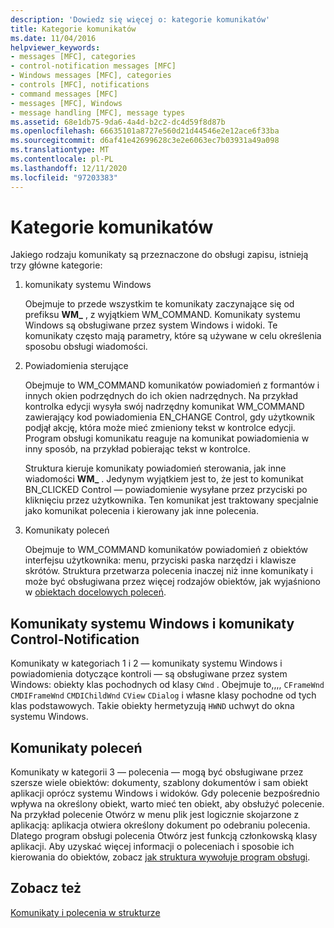 ```yaml
---
description: 'Dowiedz się więcej o: kategorie komunikatów'
title: Kategorie komunikatów
ms.date: 11/04/2016
helpviewer_keywords:
- messages [MFC], categories
- control-notification messages [MFC]
- Windows messages [MFC], categories
- controls [MFC], notifications
- command messages [MFC]
- messages [MFC], Windows
- message handling [MFC], message types
ms.assetid: 68e1db75-9da6-4a4d-b2c2-dc4d59f8d87b
ms.openlocfilehash: 66635101a8727e560d21d44546e2e12ace6f33ba
ms.sourcegitcommit: d6af41e42699628c3e2e6063ec7b03931a49a098
ms.translationtype: MT
ms.contentlocale: pl-PL
ms.lasthandoff: 12/11/2020
ms.locfileid: "97203383"
---
```

# <a name="message-categories"></a>Kategorie komunikatów

Jakiego rodzaju komunikaty są przeznaczone do obsługi zapisu, istnieją trzy główne kategorie:

1. komunikaty systemu Windows

   Obejmuje to przede wszystkim te komunikaty zaczynające się od prefiksu **WM_** , z wyjątkiem WM_COMMAND. Komunikaty systemu Windows są obsługiwane przez system Windows i widoki. Te komunikaty często mają parametry, które są używane w celu określenia sposobu obsługi wiadomości.

1. Powiadomienia sterujące

   Obejmuje to WM_COMMAND komunikatów powiadomień z formantów i innych okien podrzędnych do ich okien nadrzędnych. Na przykład kontrolka edycji wysyła swój nadrzędny komunikat WM_COMMAND zawierający kod powiadomienia EN_CHANGE Control, gdy użytkownik podjął akcję, która może mieć zmieniony tekst w kontrolce edycji. Program obsługi komunikatu reaguje na komunikat powiadomienia w inny sposób, na przykład pobierając tekst w kontrolce.

   Struktura kieruje komunikaty powiadomień sterowania, jak inne wiadomości **WM_** . Jedynym wyjątkiem jest to, że jest to komunikat BN_CLICKED Control — powiadomienie wysyłane przez przyciski po kliknięciu przez użytkownika. Ten komunikat jest traktowany specjalnie jako komunikat polecenia i kierowany jak inne polecenia.

1. Komunikaty poleceń

   Obejmuje to WM_COMMAND komunikatów powiadomień z obiektów interfejsu użytkownika: menu, przyciski paska narzędzi i klawisze skrótów. Struktura przetwarza polecenia inaczej niż inne komunikaty i może być obsługiwana przez więcej rodzajów obiektów, jak wyjaśniono w [obiektach docelowych poleceń](command-targets.md).

## <a name="windows-messages-and-control-notification-messages"></a><a name="_core_windows_messages_and_control.2d.notification_messages"></a> Komunikaty systemu Windows i komunikaty Control-Notification

Komunikaty w kategoriach 1 i 2 — komunikaty systemu Windows i powiadomienia dotyczące kontroli — są obsługiwane przez system Windows: obiekty klas pochodnych od klasy `CWnd` . Obejmuje to,,,, `CFrameWnd` `CMDIFrameWnd` `CMDIChildWnd` `CView` `CDialog` i własne klasy pochodne od tych klas podstawowych. Takie obiekty hermetyzują `HWND` uchwyt do okna systemu Windows.

## <a name="command-messages"></a><a name="_core_command_messages"></a> Komunikaty poleceń

Komunikaty w kategorii 3 — polecenia — mogą być obsługiwane przez szersze wiele obiektów: dokumenty, szablony dokumentów i sam obiekt aplikacji oprócz systemu Windows i widoków. Gdy polecenie bezpośrednio wpływa na określony obiekt, warto mieć ten obiekt, aby obsłużyć polecenie. Na przykład polecenie Otwórz w menu plik jest logicznie skojarzone z aplikacją: aplikacja otwiera określony dokument po odebraniu polecenia. Dlatego program obsługi polecenia Otwórz jest funkcją członkowską klasy aplikacji. Aby uzyskać więcej informacji o poleceniach i sposobie ich kierowania do obiektów, zobacz [jak struktura wywołuje program obsługi](how-the-framework-calls-a-handler.md).

## <a name="see-also"></a>Zobacz też

[Komunikaty i polecenia w strukturze](messages-and-commands-in-the-framework.md)

